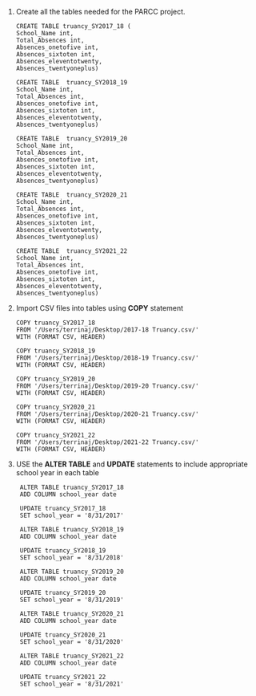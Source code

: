 1. Create all the tables needed for the PARCC project.
    ```
    CREATE TABLE truancy_SY2017_18 (
    School_Name int,
    Total_Absences int,
    Absences_onetofive int,
    Absences_sixtoten int,	
    Absences_eleventotwenty,
    Absences_twentyoneplus)
    ```
    ```
    CREATE TABLE  truancy_SY2018_19
    School_Name int,
    Total_Absences int,
    Absences_onetofive int,
    Absences_sixtoten int,	
    Absences_eleventotwenty,
    Absences_twentyoneplus)
    ```
    ```
    CREATE TABLE  truancy_SY2019_20
    School_Name int,
    Total_Absences int,
    Absences_onetofive int,
    Absences_sixtoten int,	
    Absences_eleventotwenty,
    Absences_twentyoneplus)
    ```
    ```
    CREATE TABLE  truancy_SY2020_21
    School_Name int,
    Total_Absences int,
    Absences_onetofive int,
    Absences_sixtoten int,	
    Absences_eleventotwenty,
    Absences_twentyoneplus)
    ```
    ```
    CREATE TABLE  truancy_SY2021_22
    School_Name int,
    Total_Absences int,
    Absences_onetofive int,
    Absences_sixtoten int,	
    Absences_eleventotwenty,
    Absences_twentyoneplus)
    ```
2. Import CSV files into tables using **COPY** statement
    ```
    COPY truancy_SY2017_18
    FROM '/Users/terrinaj/Desktop/2017-18 Truancy.csv/'
    WITH (FORMAT CSV, HEADER)
    ```
     ```
    COPY truancy_SY2018_19
    FROM '/Users/terrinaj/Desktop/2018-19 Truancy.csv/'
    WITH (FORMAT CSV, HEADER)
    ```
     ```
    COPY truancy_SY2019_20
    FROM '/Users/terrinaj/Desktop/2019-20 Truancy.csv/'
    WITH (FORMAT CSV, HEADER)
    ```
     ```
    COPY truancy_SY2020_21
    FROM '/Users/terrinaj/Desktop/2020-21 Truancy.csv/'
    WITH (FORMAT CSV, HEADER)
    ```
    ```
    COPY truancy_SY2021_22
    FROM '/Users/terrinaj/Desktop/2021-22 Truancy.csv/'
    WITH (FORMAT CSV, HEADER)
    ```
3.  USE the **ALTER TABLE** and **UPDATE** statements to include appropriate school year in each table
    
    ``` 
     ALTER TABLE truancy_SY2017_18
     ADD COLUMN school_year date
     
     UPDATE truancy_SY2017_18
     SET school_year = '8/31/2017'
    ```
    ```
     ALTER TABLE truancy_SY2018_19
     ADD COLUMN school_year date
     
     UPDATE truancy_SY2018_19
     SET school_year = '8/31/2018'
    ```
    ```
     ALTER TABLE truancy_SY2019_20
     ADD COLUMN school_year date
     
     UPDATE truancy_SY2019_20
     SET school_year = '8/31/2019'
    ```
    ```
     ALTER TABLE truancy_SY2020_21
     ADD COLUMN school_year date
     
     UPDATE truancy_SY2020_21
     SET school_year = '8/31/2020'
    ```
    ```
     ALTER TABLE truancy_SY2021_22
     ADD COLUMN school_year date
     
     UPDATE truancy_SY2021_22
     SET school_year = '8/31/2021'
   ```
     
     
     
